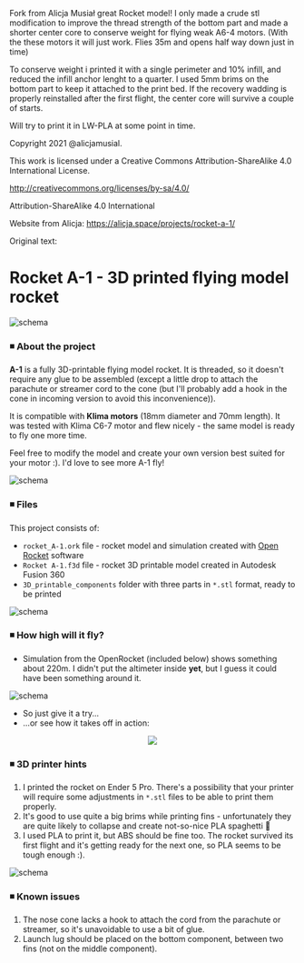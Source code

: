 Fork from Alicja Musiał great Rocket model!
I only made a crude stl modification to improve the thread strength of the bottom part and 
made a shorter center core to conserve weight for flying weak A6-4 motors.
(With the these motors it will just work. Flies 35m and opens half way down just in time)

To conserve weight i printed it with a single perimeter and 10% infill, and reduced the infill anchor lenght to a quarter.
I used 5mm brims on the bottom part to keep it attached to the print bed. 
If the recovery wadding is properly reinstalled after the first flight, the center core will survive a couple of starts.

Will try to print it in LW-PLA at some point in time.

Copyright 2021 @alicjamusial. 

This work is licensed under a Creative Commons Attribution-ShareAlike 4.0 International License.

http://creativecommons.org/licenses/by-sa/4.0/

Attribution-ShareAlike 4.0 International

Website from Alicja: https://alicja.space/projects/rocket-a-1/

Original text:
# Rocket A-1 - 3D printed flying model rocket

![schema](images/rocket_model.png)

### ◾ About the project

**A-1** is a fully 3D-printable flying model rocket. It is threaded, so it doesn't require any glue to be assembled (except a little drop to attach the parachute or streamer cord to the cone (but I'll probably add a hook in the cone in incoming version to avoid this inconvenience)).

It is compatible with **Klima motors** (18mm diameter and 70mm length). It was tested with Klima C6-7 motor and flew nicely - the same model is ready to fly one more time.

Feel free to modify the model and create your own version best suited for your motor :). I'd love to see more A-1 fly!

![schema](images/a1_rocket.png)

### ◾ Files
This project consists of:
- `rocket_A-1.ork` file - rocket model and simulation created with [Open Rocket](http://openrocket.info/) software
- `Rocket A-1.f3d` file - rocket 3D printable model created in Autodesk Fusion 360
- `3D_printable_components` folder with three parts in `*.stl` format, ready to be printed

![schema](images/rocket_project.png)

### ◾ How high will it fly?
- Simulation from the OpenRocket (included below) shows something about 220m. I didn't put the altimeter inside **yet**, but I guess it could have been something around it.

![schema](images/flight_simulation.png)

- So just give it a try...
- ...or see how it takes off in action:

<p align="center">
  <img src="https://github.com/alicjamusial/rocket-a-1/blob/master/images/flight.gif?raw=true" />
</p>

### ◾ 3D printer hints
1. I printed the rocket on Ender 5 Pro. There's a possibility that your printer will require some adjustments in `*.stl` files to be able to print them properly.
2. It's good to use quite a big brims while printing fins - unfortunately they are quite likely to collapse and create not-so-nice PLA spaghetti 😬
3. I used PLA to print it, but ABS should be fine too. The rocket survived its first flight and it's getting ready for the next one, so PLA seems to be tough enough :).

![schema](images/rocket_section.png)

### ◾ Known issues
1. The nose cone lacks a hook to attach the cord from the parachute or streamer, so it's unavoidable to use a bit of glue.
2. Launch lug should be placed on the bottom component, between two fins (not on the middle component).
